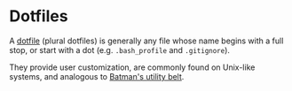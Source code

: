 # Dotfiles

A [dotfile][1] (plural dotfiles) is generally any file whose name begins with a full stop, or start with a dot (e.g.  `.bash_profile` and `.gitignore`).

They provide user customization, are commonly found on Unix-like systems, and analogous to [Batman's utility belt][2].

[1]: https://en.wikipedia.org/wiki/Dot-file
[2]: https://en.wikipedia.org/wiki/Batman%27s_utility_belt
